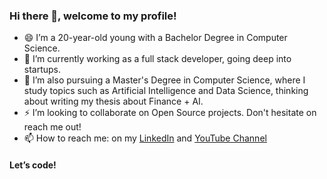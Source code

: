 ### Hi there 👋, welcome to my profile!

- 😄 I’m a 20-year-old young with a Bachelor Degree in Computer Science.
- 🔭 I’m currently working as a full stack developer, going deep into startups.
- 🌱 I’m also pursuing a Master's Degree in Computer Science, where I study topics such as Artificial Intelligence and Data Science, thinking about writing my thesis about Finance + AI.
- ⚡️ I’m looking to collaborate on Open Source projects. Don't hesitate on reach me out!
- 📫 How to reach me: on my <a href="https://www.linkedin.com/in/genaro-almaraz-143b6012a/">LinkedIn</a> and <a href="https://www.youtube.com/channel/UCBPY2M3ROE6RHqiL09GZgjA">YouTube Channel</a>

#### Let’s code!
